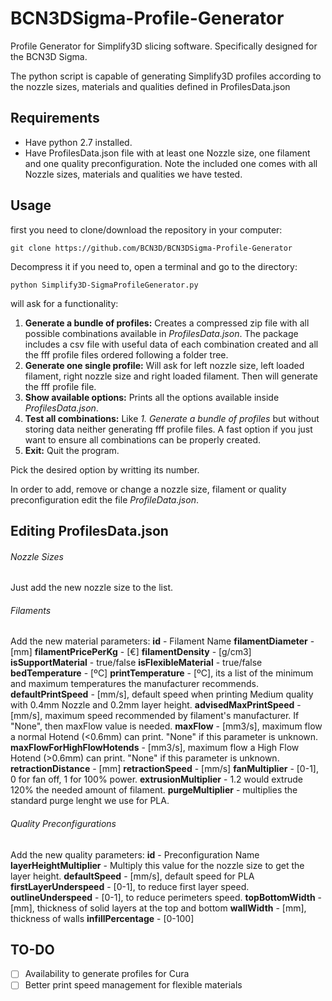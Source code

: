 # BCN3DSigma-Profile-Generator
Profile Generator for Simplify3D slicing software. Specifically designed for the BCN3D Sigma.

The python script is capable of generating Simplify3D profiles according to the nozzle sizes, materials and qualities defined in ProfilesData.json

## Requirements

- Have python 2.7 installed.
- Have ProfilesData.json file with at least one Nozzle size, one filament and one quality preconfiguration. Note the included one comes with all Nozzle sizes, materials and qualities we have tested.

## Usage

first you need to clone/download the repository in your computer:

`git clone https://github.com/BCN3D/BCN3DSigma-Profile-Generator`

Decompress it if you need to, open a terminal and go to the directory:

`python Simplify3D-SigmaProfileGenerator.py`

will ask for a functionality:
1. **Generate a bundle of profiles:** Creates a compressed zip file with all possible combinations available in *ProfilesData.json*. The package includes a csv file with useful data of each combination created and all the fff profile files ordered following a folder tree.
2. **Generate one single profile:** Will ask for left nozzle size, left loaded filament, right nozzle size and right loaded filament. Then will generate the fff profile file.
3. **Show available options:** Prints all the options available inside *ProfilesData.json*.
4. **Test all combinations:** Like *1. Generate a bundle of profiles* but without storing data neither generating fff profile files. A fast option if you just want to ensure all combinations can be properly created.
5. **Exit:** Quit the program.

Pick the desired option by writting its number.

In order to add, remove or change a nozzle size, filament or quality preconfiguration edit the file *ProfileData.json*.

## Editing ProfilesData.json

###### Nozzle Sizes
  Just add the new nozzle size to the list.
###### Filaments
  Add the new material parameters:
  **id** - Filament Name
  **filamentDiameter** - [mm]
  **filamentPricePerKg** - [€]
  **filamentDensity** - [g/cm3]
  **isSupportMaterial** - true/false
  **isFlexibleMaterial** - true/false
  **bedTemperature** - [ºC]
  **printTemperature** - [ºC], its a list of the minimum and maximum temperatures the manufacturer recommends.
  **defaultPrintSpeed** - [mm/s], default speed when printing Medium quality with 0.4mm Nozzle and 0.2mm layer height.
  **advisedMaxPrintSpeed** - [mm/s], maximum speed recommended by filament's manufacturer. If "None", then maxFlow value is needed.
  **maxFlow** - [mm3/s], maximum flow a normal Hotend (<0.6mm) can print. "None" if this parameter is unknown.
  **maxFlowForHighFlowHotends** - [mm3/s], maximum flow a High Flow Hotend (>0.6mm) can print. "None" if this parameter is unknown.
  **retractionDistance** - [mm]
  **retractionSpeed** - [mm/s]
  **fanMultiplier** - [0-1], 0 for fan off, 1 for 100% power.
  **extrusionMultiplier** - 1.2 would extrude 120% the needed amount of filament.
  **purgeMultiplier** - multiplies the standard purge lenght we use for PLA.
###### Quality Preconfigurations
  Add the new quality parameters:
  **id** - Preconfiguration Name
  **layerHeightMultiplier** - Multiply this value for the nozzle size to get the layer height.
  **defaultSpeed** - [mm/s], default speed for PLA
  **firstLayerUnderspeed** - [0-1], to reduce first layer speed.
  **outlineUnderspeed** - [0-1], to reduce perimeters speed.
  **topBottomWidth** - [mm], thickness of solid layers at the top and bottom
  **wallWidth** - [mm], thickness of walls
  **infillPercentage** - [0-100]

## TO-DO

- [ ] Availability to generate profiles for Cura
- [ ] Better print speed management for flexible materials
